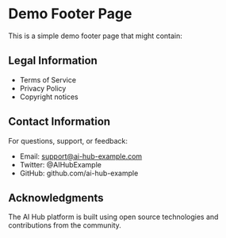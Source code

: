 # Demo Footer Page

This is a simple demo footer page that might contain:

## Legal Information

- Terms of Service
- Privacy Policy
- Copyright notices

## Contact Information

For questions, support, or feedback:
- Email: support@ai-hub-example.com
- Twitter: @AIHubExample
- GitHub: github.com/ai-hub-example

## Acknowledgments

The AI Hub platform is built using open source technologies and contributions from the community.